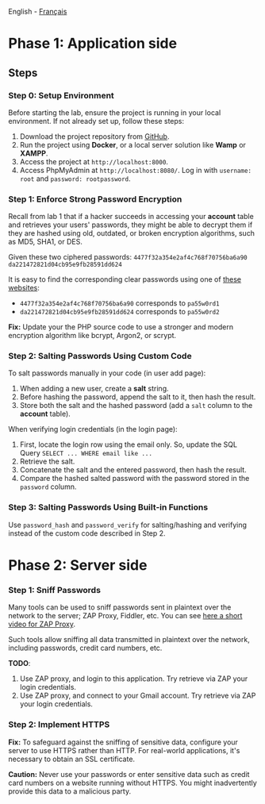 English - [Français](https://github.com/nasri-lab/sql-injection/blob/main/labs/lab3-fr.md)

# Phase 1: Application side

## Steps

### Step 0: Setup Environment

Before starting the lab, ensure the project is running in your local environment. If not already set up, follow these steps:

1. Download the project repository from [GitHub](https://github.com/nasri-lab/security).
2. Run the project using **Docker**, or a local server solution like **Wamp** or **XAMPP**.
3. Access the project at `http://localhost:8000`.
4. Access PhpMyAdmin at `http://localhost:8080/`. Log in with `username: root` and `password: rootpassword`.

### Step 1: Enforce Strong Password Encryption

Recall from lab 1 that if a hacker succeeds in accessing your **account** table and retrieves your users' passwords, they might be able to decrypt them if they are hashed using old, outdated, or broken encryption algorithms, such as MD5, SHA1, or DES.

Given these two ciphered passwords:
`4477f32a354e2af4c768f70756ba6a90`
`da221472821d04cb95e9fb28591dd624`

It is easy to find the corresponding clear passwords using one of [these websites](https://www.google.com/search?channel=fs&client=ubuntu&q=Decrypt+MD5):
- `4477f32a354e2af4c768f70756ba6a90` corresponds to `pa55w0rd1`
- `da221472821d04cb95e9fb28591dd624` corresponds to `pa55w0rd2`

**Fix:** Update your the PHP source code to use a stronger and modern encryption algorithm like bcrypt, Argon2, or scrypt.

### Step 2: Salting Passwords Using Custom Code

To salt passwords manually in your code (in user add  page):
1. When adding a new user, create a **salt** string.
2. Before hashing the password, append the salt to it, then hash the result.
3. Store both the salt and the hashed password (add a `salt` column to the **account** table).

When verifying login credentials (in the login page):
1. First, locate the login row using the email only. So, update the SQL Query `SELECT ... WHERE email like ...`
2. Retrieve the salt.
3. Concatenate the salt and the entered password, then hash the result.
4. Compare the hashed salted password with the password stored in the `password` column.

### Step 3: Salting Passwords Using Built-in Functions

Use `password_hash` and `password_verify` for salting/hashing and verifying instead of the custom code described in Step 2.

# Phase 2: Server side

### Step 1: Sniff Passwords

Many tools can be used to sniff passwords sent in plaintext over the network to the server; ZAP Proxy, Fiddler, etc. You can see [here a short video for ZAP Proxy](https://www.youtube.com/watch?v=4C2d_nlZHiw).

Such tools allow sniffing all data transmitted in plaintext over the network, including passwords, credit card numbers, etc.

**TODO**:
1. Use ZAP proxy, and login to this application. Try retrieve via ZAP your login credentials.
2. Use ZAP proxy, and connect to your Gmail account. Try retrieve via ZAP your login credentials.

### Step 2: Implement HTTPS

**Fix:** To safeguard against the sniffing of sensitive data, configure your server to use HTTPS rather than HTTP. For real-world applications, it's necessary to obtain an SSL certificate.

**Caution:** Never use your passwords or enter sensitive data such as credit card numbers on a website running without HTTPS. You might inadvertently provide this data to a malicious party.
